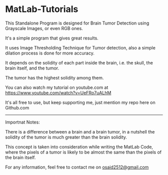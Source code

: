 # MatLab-Tutorials

This Standalone Program is designed for Brain Tumor Detection using Grayscale Images, or even RGB ones.

It's a simple program that gives great results.

It uses Image Thresholding Technique for Tumor detection, also a simple dilation process is done for more accuracy.

It depends on the solidity of each part inside the brain, i.e. the skull, the brain itself, and the tumor.

The tumor has the highest solidity among them.

You can also watch my tutorial on youtube.com at https://www.youtube.com/watch?v=UeFRo7uALhM

It's all free to use, but keep supporting me, just mention my repo here on Github.com

----------------------------------------------------------------------------------------------------------------------------
Importnat Notes:

There is a difference between a brain and a brain tumor, in a nutshell the solidity of the tumor is much greater than the brain solidity.

This concept is taken into consideration while writing the MatLab Code, where the pixels of a tumor is likely to be almost the same
than the pixels of the brain itself.

For any information, feel free to contact me on osaid2512@gmail.com
